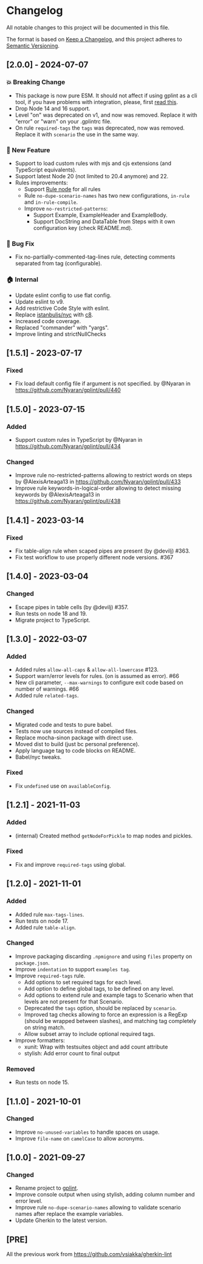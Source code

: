 # Changelog
All notable changes to this project will be documented in this file.

The format is based on [Keep a Changelog](https://keepachangelog.com/en/1.0.0/), and this project adheres
to [Semantic Versioning](https://semver.org/spec/v2.0.0.html).

## [2.0.0] - 2024-07-07
### 💥 Breaking Change
* This package is now pure ESM. It should not affect if using gplint as a cli tool, if you have problems with integration, please, first [read this](https://gist.github.com/sindresorhus/a39789f98801d908bbc7ff3ecc99d99c).
* Drop Node 14 and 16 support.
* Level "on" was deprecated on v1, and now was removed. Replace it with "error" or "warn" on your .gplintrc file.
* On rule `required-tags` the `tags` was deprecated, now was removed. Replace it with `scenario` the use in the same way.

### 🚀 New Feature
* Support to load custom rules with mjs and cjs extensions (and TypeScript equivalents).
* Support latest Node 20 (not limited to 20.4 anymore) and 22.
* Rules improvements:
	* Support [Rule node](https://cucumber.io/docs/gherkin/reference/#rule) for all rules
	* Rule `no-dupe-scenario-names` has two new configurations, `in-rule` and `in-rule-compile`.
	* Improve `no-restricted-patterns`:
		* Support Example, ExampleHeader and ExampleBody.
		* Support DocString and DataTable from Steps with it own configuration key (check README.md).

### 🐛 Bug Fix
*  Fix no-partially-commented-tag-lines rule, detecting comments separated from tag (configurable).

### 🏠 Internal
* Update eslint config to use flat config.
* Update eslint to v9.
* Add restrictive Code Style with eslint.
* Replace [istanbuljs/nyc](https://github.com/istanbuljs/nyc) with [c8](https://github.com/bcoe/c8).
* Increased code coverage.
* Replaced "commander" with "yargs".
* Improve linting and strictNullChecks

## [1.5.1] - 2023-07-17
### Fixed
* Fix load default config file if argument is not specified. by @Nyaran in https://github.com/Nyaran/gplint/pull/440

## [1.5.0] - 2023-07-15
### Added
* Support custom rules in TypeScript by @Nyaran in https://github.com/Nyaran/gplint/pull/434

### Changed
* Improve rule no-restricted-patterns allowing to restrict words on steps by @AlexisArteaga13 in https://github.com/Nyaran/gplint/pull/433
* Improve rule keywords-in-logical-order allowing to detect missing keywords by @AlexisArteaga13 in https://github.com/Nyaran/gplint/pull/438

## [1.4.1] - 2023-03-14
### Fixed
* Fix table-align rule when scaped pipes are present (by @devilj) #363.
* Fix test workflow to use properly different node versions. #367

## [1.4.0] - 2023-03-04
### Changed
* Escape pipes in table cells (by @devilj) #357.
* Run tests on node 18 and 19.
* Migrate project to TypeScript.

## [1.3.0] - 2022-03-07
### Added
* Added rules `allow-all-caps` & `allow-all-lowercase` #123.
* Support warn/error levels for rules. (on is assumed as error). #66
* New cli parameter, `--max-warnings` to configure exit code based on number of warnings. #66
* Added rule `related-tags`.

### Changed
* Migrated code and tests to pure babel.
* Tests now use sources instead of compiled files.
* Replace mocha-sinon package with direct use.
* Moved dist to build (just bc personal preference).
* Apply language tag to code blocks on README.
* Babel/nyc tweaks.

### Fixed
* Fix `undefined` use on `availableConfig`.

## [1.2.1] - 2021-11-03
### Added
* (internal) Created method `getNodeForPickle` to map nodes and pickles.

### Fixed
* Fix and improve `required-tags` using global.

## [1.2.0] - 2021-11-01
### Added
* Added rule `max-tags-lines`.
* Run tests on node 17.
* Added rule `table-align`.

### Changed
* Improve packaging discarding `.npmignore` and using `files` property on `package.json`.
* Improve `indentation` to support `examples tag`.
* Improve `required-tags` rule.
  * Add options to set required tags for each level.
  * Add option to define global tags, to be defined on any level.
  * Add options to extend rule and example tags to Scenario when that levels are not present for that Scenario.
  * Deprecated the `tags` option, should be replaced by `scenario`.
  * Improved tag checks allowing to force an expression is a RegExp (should be wrapped between slashes), and matching tag completely on string match.
  * Allow subset array to include optional required tags.
* Improve formatters:
  * xunit: Wrap with testsuites object and add count attribute
  * stylish: Add error count to final output

### Removed
* Run tests on node 15.

## [1.1.0] - 2021-10-01
### Changed
* Improve `no-unused-variables` to handle spaces on usage.
* Improve `file-name` on `camelCase` to allow acronyms.

## [1.0.0] - 2021-09-27
### Changed
* Rename project to [gplint](https://github.com/Nyaran/gplint).
* Improve console output when using stylish, adding column number and error level.
* Improve rule `no-dupe-scenario-names` allowing to validate scenario names after replace the example variables.
* Update Gherkin to the latest version.

## [PRE]
All the previous work from https://github.com/vsiakka/gherkin-lint

